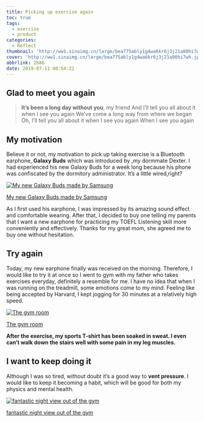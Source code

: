 ```yaml
---
title: Picking up exercise again
toc: true
tags:
  - exercise
  - product
categories:
  - Reflect
thumbnail: 'http://ww1.sinaimg.cn/large/bea775ably1g4wa6kr6j3j21a00hi7wh.jpg'
cover: 'http://ww1.sinaimg.cn/large/bea775ably1g4wa6kr6j3j21a00hi7wh.jpg'
abbrlink: 2b86
date: 2019-07-11 00:54:22
---
```


## Glad to meet you again

> **It’s been a long day without you**, my friend
> And I’ll tell you all about it when I see you again
> We’ve come a long way from where we began
> Oh, I’ll tell you all about it when I see you again
> When I see you again

## My motivation

Believe it or not, my motivation to pick up taking exercise is a Bluetooth earphone, **Galaxy Buds** which was introduced by ,my dormmate Dexter. I had experienced his new Galaxy Buds for a week long because his phone was confiscated by the dormitory administrator. It’s a little wired,right?



[![My new Galaxy Buds made by Samsung](http://ww1.sinaimg.cn/large/bea775ably1g4wa625iygj22c0340hdt.jpg)](http://ww1.sinaimg.cn/large/bea775ably1g4wa625iygj22c0340hdt.jpg)

[My new Galaxy Buds made by Samsung](http://ww1.sinaimg.cn/large/bea775ably1g4wa625iygj22c0340hdt.jpg)



As I first used his earphone, I was impressed by its amazing sound effect and comfortable wearing. After that, I decided to buy one telling my parents that I want a new earphone for practicing my TOEFL Listening skill more conveniently and effectively. Thanks for my great mom, she agreed me to buy one without hesitation.

## Try again

Today, my new earphone finally was received on the morning. Therefore, I would like to try it at once so I went to gym with my father who takes exercises everyday, definitely a resemble for me. I have no idea that when I was running on the treadmill, some emotions come to my mind. Feeling like being accepted by Harvard, I kept jogging for 30 minutes at a relatively high speed.

[![The gym room](http://ww1.sinaimg.cn/large/bea775ably1g4wa61wxwqj23402c07kg.jpg)](http://ww1.sinaimg.cn/large/bea775ably1g4wa61wxwqj23402c07kg.jpg)

[The gym room](http://ww1.sinaimg.cn/large/bea775ably1g4wa61wxwqj23402c07kg.jpg)



**After the exercise, my sports T-shirt has been soaked in sweat. I even can’t walk down the stairs well with some pain in my leg muscles.**

## I want to keep doing it

Although I was so tired, without doubt it’s a good way to **vent pressure**. I would like to keep it becoming a habit, which will be good for both my physics and mental health.

[![fantastic night view out of the gym](http://ww1.sinaimg.cn/large/bea775ably1g4wa61si9nj23402c0au0.jpg)](http://ww1.sinaimg.cn/large/bea775ably1g4wa61si9nj23402c0au0.jpg)

[fantastic night view out of the gym](http://ww1.sinaimg.cn/large/bea775ably1g4wa61si9nj23402c0au0.jpg)